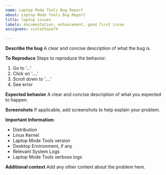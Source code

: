 ```yaml
---
name: Laptop Mode Tools Bug Report
about: Laptop Mode Tools Bug Report
title: laptop issues
labels: documentation, enhancement, good first issue
assignees: violethaze74

---
```


**Describe the bug**
A clear and concise description of what the bug is.

**To Reproduce**
Steps to reproduce the behavior:
1. Go to '...'
2. Click on '....'
3. Scroll down to '....'
4. See error

**Expected behavior**
A clear and concise description of what you expected to happen.

**Screenshots**
If applicable, add screenshots to help explain your problem.

**Important Information:**
 - Distribution
 - Linux Kernel
 - Laptop Mode Tools version
 - Desktop Environment, if any
 - Relevant System Logs
 - Laptop Mode Tools verbose logs

**Additional context**
Add any other context about the problem here.
